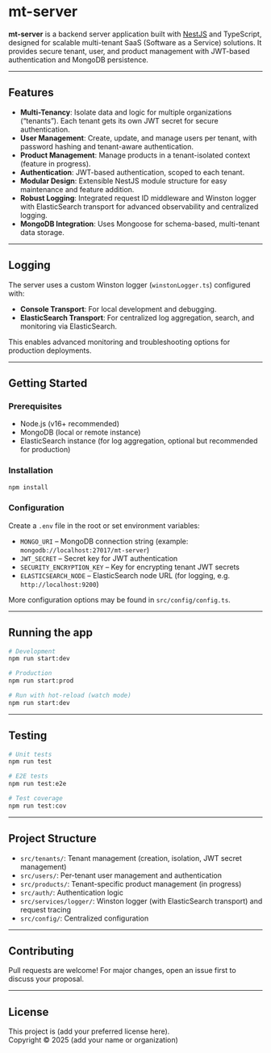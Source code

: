 # mt-server

**mt-server** is a backend server application built with [NestJS](https://nestjs.com/) and TypeScript, designed for scalable multi-tenant SaaS (Software as a Service) solutions. It provides secure tenant, user, and product management with JWT-based authentication and MongoDB persistence.

---

## Features

- **Multi-Tenancy**: Isolate data and logic for multiple organizations (“tenants”). Each tenant gets its own JWT secret for secure authentication.
- **User Management**: Create, update, and manage users per tenant, with password hashing and tenant-aware authentication.
- **Product Management**: Manage products in a tenant-isolated context (feature in progress).
- **Authentication**: JWT-based authentication, scoped to each tenant.
- **Modular Design**: Extensible NestJS module structure for easy maintenance and feature addition.
- **Robust Logging**: Integrated request ID middleware and Winston logger with ElasticSearch transport for advanced observability and centralized logging.
- **MongoDB Integration**: Uses Mongoose for schema-based, multi-tenant data storage.

---

## Logging

The server uses a custom Winston logger (`winstonLogger.ts`) configured with:
- **Console Transport**: For local development and debugging.
- **ElasticSearch Transport**: For centralized log aggregation, search, and monitoring via ElasticSearch.

This enables advanced monitoring and troubleshooting options for production deployments.

---

## Getting Started

### Prerequisites

- Node.js (v16+ recommended)
- MongoDB (local or remote instance)
- ElasticSearch instance (for log aggregation, optional but recommended for production)

### Installation

```bash
npm install
```

### Configuration

Create a `.env` file in the root or set environment variables:

- `MONGO_URI` – MongoDB connection string (example: `mongodb://localhost:27017/mt-server`)
- `JWT_SECRET` – Secret key for JWT authentication
- `SECURITY_ENCRYPTION_KEY` – Key for encrypting tenant JWT secrets
- `ELASTICSEARCH_NODE` – ElasticSearch node URL (for logging, e.g. `http://localhost:9200`)

More configuration options may be found in `src/config/config.ts`.

---

## Running the app

```bash
# Development
npm run start:dev

# Production
npm run start:prod

# Run with hot-reload (watch mode)
npm run start:dev
```

---

## Testing

```bash
# Unit tests
npm run test

# E2E tests
npm run test:e2e

# Test coverage
npm run test:cov
```

---

## Project Structure

- `src/tenants/`: Tenant management (creation, isolation, JWT secret management)
- `src/users/`: Per-tenant user management and authentication
- `src/products/`: Tenant-specific product management (in progress)
- `src/auth/`: Authentication logic
- `src/services/logger/`: Winston logger (with ElasticSearch transport) and request tracing
- `src/config/`: Centralized configuration

---

## Contributing

Pull requests are welcome! For major changes, open an issue first to discuss your proposal.

---

## License

This project is (add your preferred license here).  
Copyright © 2025 (add your name or organization)
